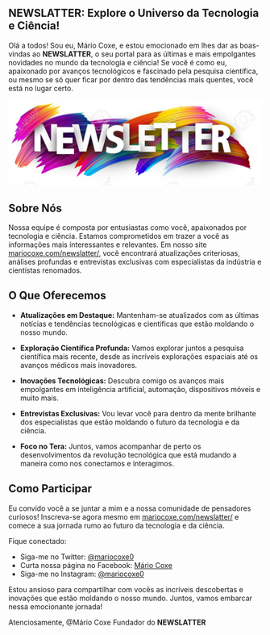 ## NEWSLATTER: Explore o Universo da Tecnologia e Ciência!

Olá a todos! Sou eu, Mário Coxe, e estou emocionado em lhes dar as boas-vindas ao **NEWSLATTER**, o seu portal para as últimas e mais empolgantes novidades no mundo da tecnologia e ciência! Se você é como eu, apaixonado por avanços tecnológicos e fascinado pela pesquisa científica, ou mesmo se só quer ficar por dentro das tendências mais quentes, você está no lugar certo.

![NEWSLATTER Banner](https://github.com/Mario-Coxe/Newsletter/blob/main/images/newslatter.jpg)

## Sobre Nós

Nossa equipe é composta por entusiastas como você, apaixonados por tecnologia e ciência. Estamos comprometidos em trazer a você as informações mais interessantes e relevantes. Em nosso site [mariocoxe.com/newslatter/](https://mariocoxe.com/newslatter/), você encontrará atualizações criteriosas, análises profundas e entrevistas exclusivas com especialistas da indústria e cientistas renomados.

## O Que Oferecemos

- **Atualizações em Destaque:** Mantenham-se atualizados com as últimas notícias e tendências tecnológicas e científicas que estão moldando o nosso mundo.

- **Exploração Científica Profunda:** Vamos explorar juntos a pesquisa científica mais recente, desde as incríveis explorações espaciais até os avanços médicos mais inovadores.

- **Inovações Tecnológicas:** Descubra comigo os avanços mais empolgantes em inteligência artificial, automação, dispositivos móveis e muito mais.

- **Entrevistas Exclusivas:** Vou levar você para dentro da mente brilhante dos especialistas que estão moldando o futuro da tecnologia e da ciência.

- **Foco no Tera:** Juntos, vamos acompanhar de perto os desenvolvimentos da revolução tecnológica que está mudando a maneira como nos conectamos e interagimos.

## Como Participar

Eu convido você a se juntar a mim e a nossa comunidade de pensadores curiosos! Inscreva-se agora mesmo em [mariocoxe.com/newslatter/](https://mariocoxe.com/newslatter/) e comece a sua jornada rumo ao futuro da tecnologia e da ciência.

Fique conectado:

- Siga-me no Twitter: [@mariocoxe0](https://twitter.com/mariocoxe0)
- Curta nossa página no Facebook: [Mário Coxe](https://www.facebook.com/mario.coxe0)
- Siga-me no Instagram: [@mariocoxe0](https://www.instagram.com/mariocoxe0)

Estou ansioso para compartilhar com vocês as incríveis descobertas e inovações que estão moldando o nosso mundo. Juntos, vamos embarcar nessa emocionante jornada!

Atenciosamente,
@Mário Coxe
Fundador do **NEWSLATTER**
